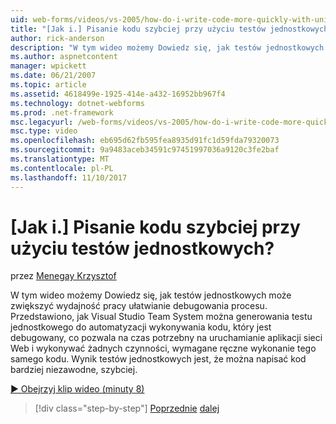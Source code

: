 ```yaml
---
uid: web-forms/videos/vs-2005/how-do-i-write-code-more-quickly-with-unit-tests
title: "[Jak i.] Pisanie kodu szybciej przy użyciu testów jednostkowych? | Dokumentacja firmy Microsoft"
author: rick-anderson
description: "W tym wideo możemy Dowiedz się, jak testów jednostkowych może zwiększyć wydajność pracy ułatwianie debugowania procesu. Przedstawiono, jak Visual Studio Team System może wygenerować U..."
ms.author: aspnetcontent
manager: wpickett
ms.date: 06/21/2007
ms.topic: article
ms.assetid: 4618499e-1925-414e-a432-16952bb967f4
ms.technology: dotnet-webforms
ms.prod: .net-framework
msc.legacyurl: /web-forms/videos/vs-2005/how-do-i-write-code-more-quickly-with-unit-tests
msc.type: video
ms.openlocfilehash: eb695d62fb595fea8935d91fc1d59fda79320073
ms.sourcegitcommit: 9a9483aceb34591c97451997036a9120c3fe2baf
ms.translationtype: MT
ms.contentlocale: pl-PL
ms.lasthandoff: 11/10/2017
---
```

<a name="how-do-i-write-code-more-quickly-with-unit-tests"></a>[Jak i.] Pisanie kodu szybciej przy użyciu testów jednostkowych?
====================
przez [Menegay Krzysztof](https://twitter.com/CMenegay)

W tym wideo możemy Dowiedz się, jak testów jednostkowych może zwiększyć wydajność pracy ułatwianie debugowania procesu. Przedstawiono, jak Visual Studio Team System można generowania testu jednostkowego do automatyzacji wykonywania kodu, który jest debugowany, co pozwala na czas potrzebny na uruchamianie aplikacji sieci Web i wykonywać żadnych czynności, wymagane ręczne wykonanie tego samego kodu. Wynik testów jednostkowych jest, że można napisać kod bardziej niezawodne, szybciej.

[&#9654; Obejrzyj klip wideo (minuty 8)](https://channel9.msdn.com/Blogs/ASP-NET-Site-Videos/how-do-i-write-code-more-quickly-with-unit-tests)

>[!div class="step-by-step"]
[Poprzednie](how-do-i-create-my-own-bug-work-item.md)
[dalej](how-do-i-practice-test-driven-development.md)
